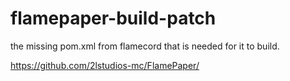 # flamepaper-build-patch
the missing pom.xml from flamecord that is needed for it to build.

https://github.com/2lstudios-mc/FlamePaper/
